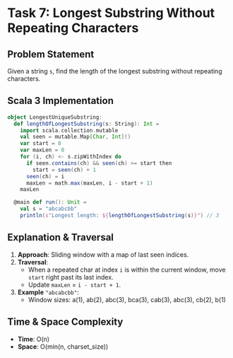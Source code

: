 # Task 7: Longest Substring Without Repeating Characters

## Problem Statement
Given a string `s`, find the length of the longest substring without repeating characters.

## Scala 3 Implementation

```scala
object LongestUniqueSubstring:
  def lengthOfLongestSubstring(s: String): Int =
    import scala.collection.mutable
    val seen = mutable.Map[Char, Int]()
    var start = 0
    var maxLen = 0
    for (i, ch) <- s.zipWithIndex do
      if seen.contains(ch) && seen(ch) >= start then
        start = seen(ch) + 1
      seen(ch) = i
      maxLen = math.max(maxLen, i - start + 1)
    maxLen

  @main def run(): Unit =
    val s = "abcabcbb"
    println(s"Longest length: ${lengthOfLongestSubstring(s)}") // 3
```

## Explanation & Traversal
1. **Approach**: Sliding window with a map of last seen indices.
2. **Traversal**:
   - When a repeated char at index `i` is within the current window, move `start` right past its last index.
   - Update `maxLen` = `i - start + 1`.
3. **Example** `"abcabcbb"`:
   - Window sizes: a(1), ab(2), abc(3), bca(3), cab(3), abc(3), cb(2), b(1)

## Time & Space Complexity
- **Time**: O(n)  
- **Space**: O(min(n, charset_size))
